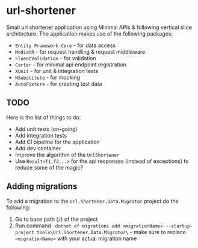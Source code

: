# url-shortener
Small url shortener application using Minimal APIs & following vertical slice architecture. 
The application makes use of the following packages:
- `Entity Framework Core` - for data access
- `MediatR` - for request handling & request middleware
- `FluentValidation` - for validation
- `Carter` - for minimal api endpoint registration
- `XUnit` - for unit & integration tests
- `NSubstitute` - for mocking
- `AutoFixture` - for creating test data

## TODO
Here is the list of things to do:
- Add unit tests (on-going)
- Add integration tests
- Add CI pipeline for the application
- Add dev container
- Improve the algorithm of the `UrlShortener`
- Use `Result<T1,T2...>` for the api responses (instead of exceptions) to reduce some of the magic?

## Adding migrations
To add a migration to the `Url.Shortener.Data.Migrator` project do the following:
1. Go to base path (`/`) of the project
2. Run command ` dotnet ef migrations add <migrationName> --startup-project tools\Url.Shortener.Data.Migrator\` - make sure to replace `<migrationName>` with your actual migration name